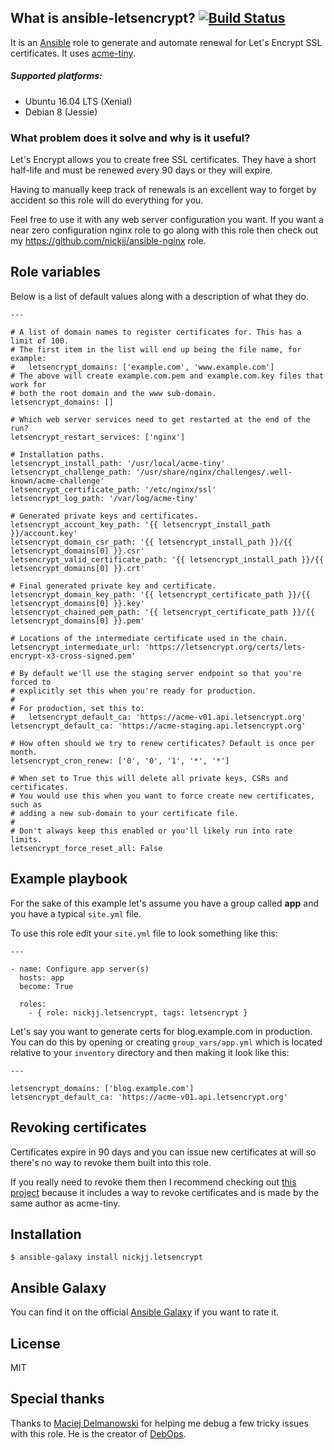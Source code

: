 ## What is ansible-letsencrypt? [![Build Status](https://secure.travis-ci.org/nickjj/ansible-letsencrypt.png)](http://travis-ci.org/nickjj/ansible-letsencrypt)

It is an [Ansible](http://www.ansible.com/home) role to generate and automate
renewal for Let's Encrypt SSL certificates. It uses
[acme-tiny](https://github.com/diafygi/acme-tiny).

##### Supported platforms:

- Ubuntu 16.04 LTS (Xenial)
- Debian 8 (Jessie)

### What problem does it solve and why is it useful?

Let's Encrypt allows you to create free SSL certificates. They have a short
half-life and must be renewed every 90 days or they will expire.

Having to manually keep track of renewals is an excellent way to forget by
accident so this role will do everything for you.

Feel free to use it with any web server configuration you want. If you
want a near zero configuration nginx role to go along with this role then check
out my https://github.com/nickjj/ansible-nginx role.

## Role variables

Below is a list of default values along with a description of what they do.

```
---

# A list of domain names to register certificates for. This has a limit of 100.
# The first item in the list will end up being the file name, for example:
#   letsencrypt_domains: ['example.com', 'www.example.com']
# The above will create example.com.pem and example.com.key files that work for
# both the root domain and the www sub-domain.
letsencrypt_domains: []

# Which web server services need to get restarted at the end of the run?
letsencrypt_restart_services: ['nginx']

# Installation paths.
letsencrypt_install_path: '/usr/local/acme-tiny'
letsencrypt_challenge_path: '/usr/share/nginx/challenges/.well-known/acme-challenge'
letsencrypt_certificate_path: '/etc/nginx/ssl'
letsencrypt_log_path: '/var/log/acme-tiny'

# Generated private keys and certificates.
letsencrypt_account_key_path: '{{ letsencrypt_install_path }}/account.key'
letsencrypt_domain_csr_path: '{{ letsencrypt_install_path }}/{{ letsencrypt_domains[0] }}.csr'
letsencrypt_valid_certificate_path: '{{ letsencrypt_install_path }}/{{ letsencrypt_domains[0] }}.crt'

# Final generated private key and certificate.
letsencrypt_domain_key_path: '{{ letsencrypt_certificate_path }}/{{ letsencrypt_domains[0] }}.key'
letsencrypt_chained_pem_path: '{{ letsencrypt_certificate_path }}/{{ letsencrypt_domains[0] }}.pem'

# Locations of the intermediate certificate used in the chain.
letsencrypt_intermediate_url: 'https://letsencrypt.org/certs/lets-encrypt-x3-cross-signed.pem'

# By default we'll use the staging server endpoint so that you're forced to
# explicitly set this when you're ready for production.
#
# For production, set this to:
#   letsencrypt_default_ca: 'https://acme-v01.api.letsencrypt.org'
letsencrypt_default_ca: 'https://acme-staging.api.letsencrypt.org'

# How often should we try to renew certificates? Default is once per month.
letsencrypt_cron_renew: ['0', '0', '1', '*', '*']

# When set to True this will delete all private keys, CSRs and certificates.
# You would use this when you want to force create new certificates, such as
# adding a new sub-domain to your certificate file.
#
# Don't always keep this enabled or you'll likely run into rate limits.
letsencrypt_force_reset_all: False
```

## Example playbook

For the sake of this example let's assume you have a group called **app** and
you have a typical `site.yml` file.

To use this role edit your `site.yml` file to look something like this:

```
---

- name: Configure app server(s)
  hosts: app
  become: True

  roles:
    - { role: nickjj.letsencrypt, tags: letsencrypt }
```

Let's say you want to generate certs for blog.example.com in production.
You can do this by opening or creating `group_vars/app.yml` which is located
relative to your `inventory` directory and then making it look like this:

```
---

letsencrypt_domains: ['blog.example.com']
letsencrypt_default_ca: 'https://acme-v01.api.letsencrypt.org'
```

## Revoking certificates

Certificates expire in 90 days and you can issue new certificates at will so
there's no way to revoke them built into this role.

If you really need to revoke them then I recommend checking out
[this project](https://github.com/diafygi/letsencrypt-nosudo) because it
includes a way to revoke certificates and is made by the same author as acme-tiny.

## Installation

`$ ansible-galaxy install nickjj.letsencrypt`

## Ansible Galaxy

You can find it on the official
[Ansible Galaxy](https://galaxy.ansible.com/nickjj/letsencrypt/) if you want to
rate it.

## License

MIT

## Special thanks

Thanks to [Maciej Delmanowski](https://twitter.com/drybjed) for helping me debug
a few tricky issues with this role. He is the creator of [DebOps](https://debops.org/).

